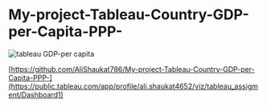 # My-project-Tableau-Country-GDP-per-Capita-PPP-

![tableau GDP-per capita](https://user-images.githubusercontent.com/129103686/232017894-f9d89fce-eb79-4c4b-94fb-d6521bb73850.png)

[https://github.com/AliShaukat786/My-project-Tableau-Country-GDP-per-Capita-PPP-](https://public.tableau.com/app/profile/ali.shaukat4652/viz/tableau_assigment/Dashboard1)

